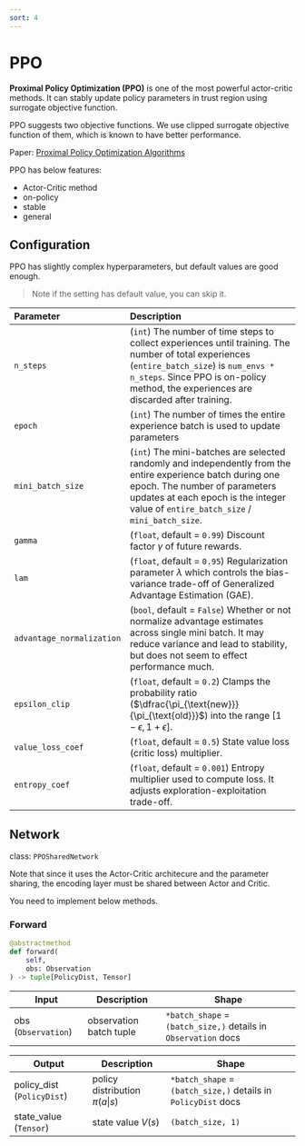 ```yaml
---
sort: 4
---
```


# PPO

**Proximal Policy Optimization (PPO)** is one of the most powerful actor-critic methods. It can stably update policy parameters in trust region using surrogate objective function.

PPO suggests two objective functions. We use clipped surrogate objective function of them, which is known to have better performance.

Paper: [Proximal Policy Optimization Algorithms](https://arxiv.org/abs/1707.06347)

PPO has below features:

* Actor-Critic method
* on-policy
* stable
* general

## Configuration

PPO has slightly complex hyperparameters, but default values are good enough.

> Note if the setting has default value, you can skip it.

|Parameter|Description|
|:---|:---|
|`n_steps`|(`int`) The number of time steps to collect experiences until training. The number of total experiences (`entire_batch_size`) is `num_envs * n_steps`. Since PPO is on-policy method, the experiences are discarded after training.|
|`epoch`|(`int`) The number of times the entire experience batch is used to update parameters|
|`mini_batch_size`|(`int`) The mini-batches are selected randomly and independently from the entire experience batch during one epoch. The number of parameters updates at each epoch is the integer value of `entire_batch_size` / `mini_batch_size`.|
|`gamma`|(`float`, default = `0.99`) Discount factor $\gamma$ of future rewards.|
|`lam`|(`float`, default = `0.95`) Regularization parameter $\lambda$ which controls the bias-variance trade-off of Generalized Advantage Estimation (GAE).|
|`advantage_normalization`|(`bool`, default = `False`) Whether or not normalize advantage estimates across single mini batch. It may reduce variance and lead to stability, but does not seem to effect performance much.|
|`epsilon_clip`|(`float`, default = `0.2`) Clamps the probability ratio ($\dfrac{\pi_{\text{new}}}{\pi_{\text{old}}}$) into the range $[1 - \epsilon, 1 + \epsilon]$.|
|`value_loss_coef`|(`float`, default = `0.5`) State value loss (critic loss) multiplier.|
|`entropy_coef`|(`float`, default = `0.001`) Entropy multiplier used to compute loss. It adjusts exploration-exploitation trade-off.|

## Network

class: `PPOSharedNetwork`

Note that since it uses the Actor-Critic architecure and the parameter sharing, the encoding layer must be shared between Actor and Critic.

You need to implement below methods.

### Forward

```python
@abstractmethod
def forward(
    self, 
    obs: Observation
) -> tuple[PolicyDist, Tensor]
```

|Input|Description|Shape|
|---|---|---|
|obs (`Observation`)|observation batch tuple|`*batch_shape` = `(batch_size,)` details in `Observation` docs|

|Output|Description|Shape|
|---|---|---|
|policy_dist (`PolicyDist`)|policy distribution $\pi(a \vert s)$|`*batch_shape` = `(batch_size,)` details in `PolicyDist` docs|
|state_value (`Tensor`)|state value $V(s)$|`(batch_size, 1)`|